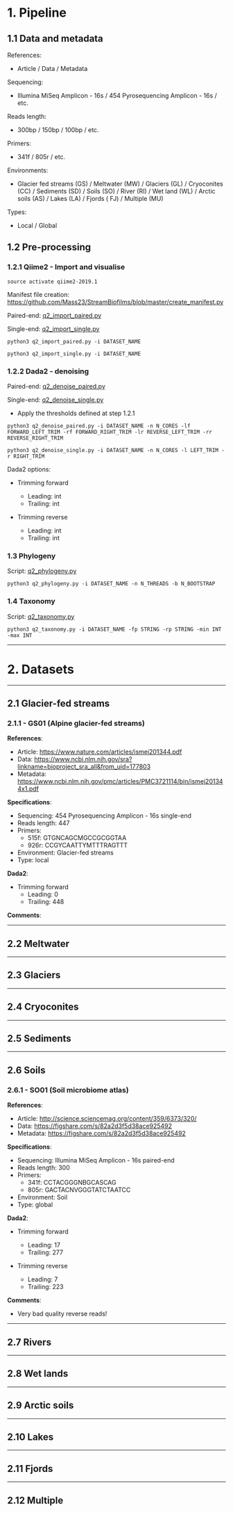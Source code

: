 # 1. Pipeline
## 1.1 Data and metadata
References:
- Article / Data / Metadata

Sequencing: 
  - Illumina MiSeq Amplicon - 16s / 454 Pyrosequencing Amplicon - 16s / etc.
  
Reads length:
  - 300bp / 150bp / 100bp / etc.
  
Primers: 
  - 341f / 805r / etc.

Environments:
  - Glacier fed streams (GS) / Meltwater (MW) / Glaciers (GL) / Cryoconites (CC) / Sediments (SD) / Soils (SO) / River (RI) / Wet land (WL) / Arctic soils (AS) / Lakes (LA) / Fjords ( FJ) / Multiple (MU)
 
Types:
  - Local / Global

## 1.2 Pre-processing

### 1.2.1 Qiime2 - Import and visualise

```source activate qiime2-2019.1```

Manifest file creation: https://github.com/Mass23/StreamBiofilms/blob/master/create_manifest.py

Paired-end: [q2_import_paired.py](https://github.com/Mass23/StreamBiofilms/blob/master/q2_import_paired.py)

Single-end: [q2_import_single.py](https://github.com/Mass23/StreamBiofilms/blob/master/q2_import_single.py)

```
python3 q2_import_paired.py -i DATASET_NAME

python3 q2_import_single.py -i DATASET_NAME
```

### 1.2.2 Dada2 - denoising

Paired-end: [q2_denoise_paired.py](https://github.com/Mass23/StreamBiofilms/blob/master/q2_denoise_paired.py)

Single-end: [q2_denoise_single.py](https://github.com/Mass23/StreamBiofilms/blob/master/q2_denoise_single.py)

- Apply the thresholds defined at step 1.2.1

```
python3 q2_denoise_paired.py -i DATASET_NAME -n N_CORES -lf FORWARD_LEFT_TRIM -rf FORWARD_RIGHT_TRIM -lr REVERSE_LEFT_TRIM -rr REVERSE_RIGHT_TRIM

python3 q2_denoise_single.py -i DATASET_NAME -n N_CORES -l LEFT_TRIM -r RIGHT_TRIM
```

Dada2 options:

- Trimming forward
    - Leading:  int
    - Trailing: int
    
- Trimming reverse
    - Leading:  int
    - Trailing: int

### 1.3 Phylogeny
Script: [q2_phylogeny.py](https://github.com/Mass23/StreamBiofilms/blob/master/q2_phylogeny.py)

```python3 q2_phylogeny.py -i DATASET_NAME -n N_THREADS -b N_BOOTSTRAP```

### 1.4 Taxonomy
Script: [q2_taxonomy.py](https://github.com/Mass23/StreamBiofilms/blob/master/q2_taxonomy.py)

```python3 q2_taxonomy.py -i DATASET_NAME -fp STRING -rp STRING -min INT -max INT```

***
# 2. Datasets
___
## 2.1 Glacier-fed streams
### 2.1.1 - GS01 (Alpine glacier-fed streams)
**References**:

- Article: https://www.nature.com/articles/ismej201344.pdf
- Data: https://www.ncbi.nlm.nih.gov/sra?linkname=bioproject_sra_all&from_uid=177803
- Metadata: https://www.ncbi.nlm.nih.gov/pmc/articles/PMC3721114/bin/ismej201344x1.pdf

**Specifications**:

- Sequencing: 454 Pyrosequencing Amplicon - 16s single-end
- Reads length: 447
- Primers:
  - 515f: GTGNCAGCMGCCGCGGTAA
  - 926r: CCGYCAATTYMTTTRAGTTT
- Environment: Glacier-fed streams
- Type: local

**Dada2**:

- Trimming forward
    - Leading: 0
    - Trailing: 448

**Comments**: 

___
## 2.2 Meltwater

___
## 2.3 Glaciers

___
## 2.4 Cryoconites

___
## 2.5 Sediments

___
## 2.6 Soils
### 2.6.1 - SO01 (Soil microbiome atlas)
**References**:

- Article: http://science.sciencemag.org/content/359/6373/320/
- Data: https://figshare.com/s/82a2d3f5d38ace925492
- Metadata: https://figshare.com/s/82a2d3f5d38ace925492

**Specifications**:

- Sequencing: Illumina MiSeq Amplicon - 16s paired-end
- Reads length: 300
- Primers: 
  - 341f: CCTACGGGNBGCASCAG
  - 805r: GACTACNVGGGTATCTAATCC
- Environment: Soil
- Type: global

**Dada2**:

- Trimming forward
    - Leading: 17
    - Trailing: 277
    
- Trimming reverse
    - Leading: 7
    - Trailing: 223

**Comments**: 
- Very bad quality reverse reads!

___
## 2.7 Rivers

___
## 2.8 Wet lands

___
## 2.9 Arctic soils

___
## 2.10 Lakes

___
## 2.11 Fjords

___
## 2.12 Multiple



